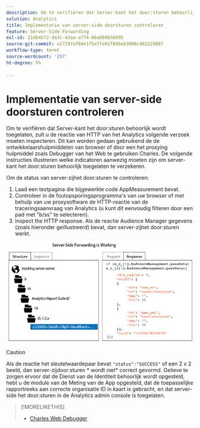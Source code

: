 ```yaml
---
description: Om te verifiëren dat Server-kant het door:sturen behoorlijk wordt toegelaten, zult u de reactie van HTTP van het Analytics volgende verzoek moeten inspecteren. Dit kan worden gedaan gebruikend de de ontwikkelaarshulpmiddelen van browser of door een het proxying hulpmiddel zoals Debugger van het Web te gebruiken Charles. De volgende instructies illustreren welke indicatoren aanwezig moeten zijn om server-kant het door:sturen behoorlijk toegelaten te verzekeren.
solution: Analytics
title: Implementatie van server-side doorsturen controleren
feature: Server-Side Forwarding
exl-id: 21db4572-da3c-43aa-a774-86a089656695
source-git-commit: a17297af84e1f5e7fe61f886eb3906c462229087
workflow-type: tm+mt
source-wordcount: '257'
ht-degree: 5%

---
```


# Implementatie van server-side doorsturen controleren

Om te verifiëren dat Server-kant het door:sturen behoorlijk wordt toegelaten, zult u de reactie van HTTP van het Analytics volgende verzoek moeten inspecteren. Dit kan worden gedaan gebruikend de de ontwikkelaarshulpmiddelen van browser of door een het proxying hulpmiddel zoals Debugger van het Web te gebruiken Charles. De volgende instructies illustreren welke indicatoren aanwezig moeten zijn om server-kant het door:sturen behoorlijk toegelaten te verzekeren.

Om de status van server-zijhet door:sturen te controleren:

1. Laad een testpagina die bijgewerkte code AppMeasurement bevat.
1. Controleer in de foutopsporingsprogramma&#39;s van uw browser of met behulp van uw proxysoftware de HTTP-reactie van de traceringsaanvraag van Analytics (u kunt dit eenvoudig filteren door een pad met &quot;b/ss&quot; te selecteren).
1. Inspect the HTTP response. Als de reactie Audience Manager gegevens (zoals hieronder geïllustreerd) bevat, dan server-zijhet door:sturen werkt.

![](/help/admin/admin/c-manage-report-suites/c-edit-report-suites/general/c-server-side-forwarding/assets/ssf-succeed.png)

>[!CAUTION]
>
>Als de reactie het sleutelwaardepaar bevat `"status":"SUCCESS"` of een 2 x 2 beeld, dan server-zijdoor:sturen * wordt niet* correct gevormd. Gelieve te zorgen ervoor dat de Dienst van de Identiteit behoorlijk wordt opgesteld, hebt u de module van de Meting van de App opgesteld, dat de toepasselijke rapportreeks aan correcte organisatie ID in kaart is gebracht, en dat server-side het door:sturen in de Analytics admin console is toegelaten.

>[!MORELIKETHIS]
>
>* [Charles Web Debugger](https://www.charlesproxy.com/)

